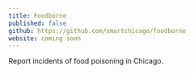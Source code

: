 ```yaml
---
title: Foodborne
published: false
github: https://github.com/smartchicago/foodborne
website: coming soon
---
```


Report incidents of food poisoning in Chicago.

